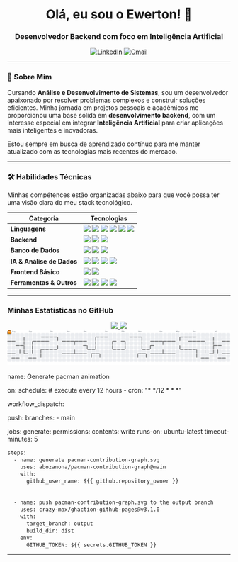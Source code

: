 <div align="center">
  <h1>Olá, eu sou o Ewerton! 👋</h1>
  <h3>Desenvolvedor Backend com foco em Inteligência Artificial</h3>
</div>

<div align="center">
  <a href="https://www.linkedin.com/in/ewerton-oliveira-65aa4a31b/" target="_blank"><img src="https://img.shields.io/badge/LinkedIn-0077B5?style=for-the-badge&logo=linkedin&logoColor=white" alt="LinkedIn"></a>
  <a href="mailto:ewerton.silva.o.lima@gmail.com"><img src="https://img.shields.io/badge/Gmail-D14836?style=for-the-badge&logo=gmail&logoColor=white" alt="Gmail"></a>
</div>

---

### 🌟 Sobre Mim

Cursando **Análise e Desenvolvimento de Sistemas**, sou um desenvolvedor apaixonado por resolver problemas complexos e construir soluções eficientes. Minha jornada em projetos pessoais e acadêmicos me proporcionou uma base sólida em **desenvolvimento backend**, com um interesse especial em integrar **Inteligência Artificial** para criar aplicações mais inteligentes e inovadoras.

Estou sempre em busca de aprendizado contínuo para me manter atualizado com as tecnologias mais recentes do mercado.

---

### 🛠️ Habilidades Técnicas

Minhas compétences estão organizadas abaixo para que você possa ter uma visão clara do meu stack tecnológico.

| Categoria                | Tecnologias                                                                                                                                                                                                                                             |
| ------------------------ | ------------------------------------------------------------------------------------------------------------------------------------------------------------------------------------------------------------------------------------------------------- |
| **Linguagens** | <img src="https://img.shields.io/badge/Java-ED8B00?style=for-the-badge&logo=openjdk&logoColor=white"> <img src="https://img.shields.io/badge/Python-3776AB?style=for-the-badge&logo=python&logoColor=white"> <img src="https://img.shields.io/badge/C%23-239120?style=for-the-badge&logo=c-sharp&logoColor=white"> <img src="https://img.shields.io/badge/C-00599C?style=for-the-badge&logo=c&logoColor=white"> <img src="https://img.shields.io/badge/SQL-4479A1?style=for-the-badge&logo=microsoft-sql-server&logoColor=white"> <img src="https://img.shields.io/badge/R-276DC3?style=for-the-badge&logo=r&logoColor=white"> |
| **Backend** | <img src="https://img.shields.io/badge/Spring_Boot-6DB33F?style=for-the-badge&logo=spring-boot&logoColor=white"> <img src="https://img.shields.io/badge/JWT-000000?style=for-the-badge&logo=json-web-tokens&logoColor=white"> <img src="https://img.shields.io/badge/APIs_RESTful-000?style=for-the-badge&logo=databricks&logoColor=white"> |
| **Banco de Dados** | <img src="https://img.shields.io/badge/MySQL-4479A1?style=for-the-badge&logo=mysql&logoColor=white"> <img src="https://img.shields.io/badge/PostgreSQL-4169E1?style=for-the-badge&logo=postgresql&logoColor=white"> <img src="https://img.shields.io/badge/SQL_Server-CC2927?style=for-the-badge&logo=microsoft-sql-server&logoColor=white"> |
| **IA & Análise de Dados** | <img src="https://img.shields.io/badge/Inteligência_Artificial-grey?style=for-the-badge&logo=openai&logoColor=white"> <img src="https://img.shields.io/badge/ETL-blue?style=for-the-badge&logo=apache-airflow&logoColor=white"> <img src="https://img.shields.io/badge/RAG-orange?style=for-the-badge"> <img src="https://img.shields.io/badge/Análise_de_Dados-yellow?style=for-the-badge&logo=google-analytics&logoColor=black"> |
| **Frontend Básico** | <img src="https://img.shields.io/badge/HTML5-E34F26?style=for-the-badge&logo=html5&logoColor=white"> <img src="https://img.shields.io/badge/Thymeleaf-005F0F?style=for-the-badge&logo=thymeleaf&logoColor=white"> |
| **Ferramentas & Outros** | <img src="https://img.shields.io/badge/VS_Code-007ACC?style=for-the-badge&logo=visual-studio-code&logoColor=white"> <img src="https://img.shields.io/badge/Maven-C71A36?style=for-the-badge&logo=apache-maven&logoColor=white"> <img src="https://img.shields.io/badge/Git-F05032?style=for-the-badge&logo=git&logoColor=white"> <img src="https://img.shields.io/badge/POO-blue?style=for-the-badge"> |

---

### Minhas Estatísticas no GitHub

<div align="center">
  <a href="https://github.com/edsolima">
    <img height="180em" src="https://github-readme-stats.vercel.app/api?username=edsolima&show_icons=true&theme=dracula&include_all_commits=true&count_private=true"/>
    <img height="180em" src="https://github-readme-stats.vercel.app/api/top-langs/?username=edsolima&layout=compact&langs_count=7&theme=dracula"/>
  </a>
</div>

<picture>
  <source media="(prefers-color-scheme: dark)" srcset="https://raw.githubusercontent.com/edsolima/maurodesouz/output/pacman-contribution-graph-dark.svg">
  <source media="(prefers-color-scheme: light)" srcset="https://raw.githubusercontent.com/edsolima/maurodesouz/output/pacman-contribution-graph.svg">
  <img alt="pacman contribution graph" src="https://raw.githubusercontent.com/edsolima/edsolima/output/pacman-contribution-graph.svg">
</picture>

name: Generate pacman animation

on:
  schedule: # execute every 12 hours
    - cron: "* */12 * * *"

  workflow_dispatch:

  push:
    branches:
    - main

jobs:
  generate:
    permissions:
      contents: write
    runs-on: ubuntu-latest
    timeout-minutes: 5

    steps:
      - name: generate pacman-contribution-graph.svg
        uses: abozanona/pacman-contribution-graph@main
        with:
          github_user_name: ${{ github.repository_owner }}


      - name: push pacman-contribution-graph.svg to the output branch
        uses: crazy-max/ghaction-github-pages@v3.1.0
        with:
          target_branch: output
          build_dir: dist
        env:
          GITHUB_TOKEN: ${{ secrets.GITHUB_TOKEN }}

---
